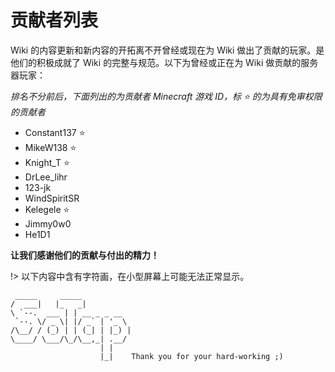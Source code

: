 # 贡献者列表

Wiki 的内容更新和新内容的开拓离不开曾经或现在为 Wiki 做出了贡献的玩家。是他们的积极成就了 Wiki 的完整与规范。以下为曾经或正在为 Wiki 做贡献的服务器玩家：

*排名不分前后，下面列出的为贡献者 Minecraft 游戏 ID，标 ⭐ 的为具有免审权限的贡献者*

- Constant137 ⭐
- MikeW138 ⭐
- Knight_T ⭐
- DrLee_lihr
- 123-jk
- WindSpiritSR
- Kelegele ⭐
- Jimmy0w0
- He1D1

**让我们感谢他们的贡献与付出的精力！**

!> 以下内容中含有字符画，在小型屏幕上可能无法正常显示。

```
 _____     _____           
/  ___|   |_   _|          
\ `--.  ___ | | __ _ _ __  
 `--. \/ _ \| |/ _` | '_ \ 
/\__/ / (_) | | (_| | |_) |
\____/ \___/\_/\__,_| .__/ 
                    | |    
                    |_|    Thank you for your hard-working ;)
```